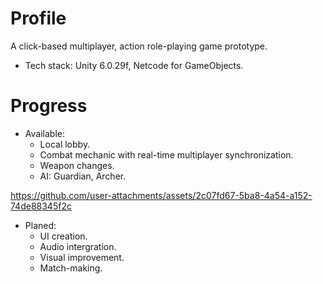 # Profile
A click-based multiplayer, action role-playing game prototype.
- Tech stack: Unity 6.0.29f,  Netcode for GameObjects.
# Progress
* Available:
  - Local lobby.
  - Combat mechanic with real-time multiplayer synchronization.
  - Weapon changes.
  - AI: Guardian, Archer.

https://github.com/user-attachments/assets/2c07fd67-5ba8-4a54-a152-74de88345f2c


     
* Planed:
  - UI creation.
  - Audio intergration.
  - Visual improvement.
  - Match-making.
